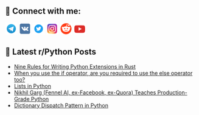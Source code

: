 ## 🔎 Connect with me:
[<img src="https://github.com/bullbesh/bullbesh/blob/main/images/Telegram.png" width="32" height="32" />](https://t.me/bullbesh)
[<img src="https://github.com/bullbesh/bullbesh/blob/main/images/VK.png" width="32" height="32" />](https://vk.com/bullbesh)
[<img src="https://github.com/bullbesh/bullbesh/blob/main/images/Twitter.png" width="32" height="32" />](https://twitter.com/bullbesh1)
[<img src="https://github.com/bullbesh/bullbesh/blob/main/images/Instagram.png" width="32" height="32" />](https://www.instagram.com/bullbesh)
[<img src="https://github.com/bullbesh/bullbesh/blob/main/images/Reddit.png" width="32" height="32" />](https://www.reddit.com/user/bullbesh)
[<img src="https://github.com/bullbesh/bullbesh/blob/main/images/YouTube.png" width="32" height="32" />](https://www.youtube.com/channel/UCtfjRs6uzgq5mfm8S06WTcg)

## 📕 Latest r/Python Posts
<!-- BLOG-POST-LIST:START -->
- [Nine Rules for Writing Python Extensions in Rust](https://www.reddit.com/r/Python/comments/10wd5ut/nine_rules_for_writing_python_extensions_in_rust/)
- [When you use the if operator, are you required to use the else operator too?](https://www.reddit.com/r/Python/comments/10wcsoc/when_you_use_the_if_operator_are_you_required_to/)
- [Lists in Python](https://www.reddit.com/r/Python/comments/10wccoa/lists_in_python/)
- [Nikhil Garg &lpar;Fennel AI, ex-Facebook, ex-Quora&rpar; Teaches Production-Grade Python](https://www.reddit.com/r/Python/comments/10wbc37/nikhil_garg_fennel_ai_exfacebook_exquora_teaches/)
- [Dictionary Dispatch Pattern in Python](https://www.reddit.com/r/Python/comments/10wb3zv/dictionary_dispatch_pattern_in_python/)
<!-- BLOG-POST-LIST:END -->
